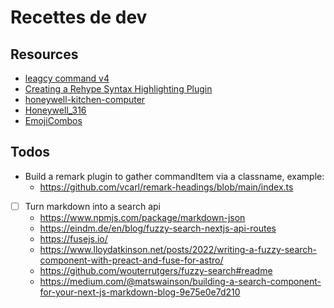 # Recettes de dev

## Resources

- [leagcy command v4](https://github.com/alexandre-dos-reis/commands-v4)
- [Creating a Rehype Syntax Highlighting Plugin](https://www.timlrx.com/blog/creating-a-rehype-syntax-highlighting-plugin)
- [honeywell-kitchen-computer](https://4.bp.blogspot.com/-QnZPd2Dg9oM/W_BluoMy3DI/AAAAAAADW-Q/zEgHpLOBhDURqo52t0eflopXbxzbnDZawCLcBGAs/s1600/honeywell-kitchen-computer.jpg)
- [Honeywell_316](https://en.wikipedia.org/wiki/Honeywell_316)
- [EmojiCombos](https://emojicombos.com/cooking)

## Todos

- Build a remark plugin to gather commandItem via a classname, example:
  - https://github.com/vcarl/remark-headings/blob/main/index.ts
  
- [ ] Turn markdown into a search api
  - https://www.npmjs.com/package/markdown-json
  - https://eindm.de/en/blog/fuzzy-search-nextjs-api-routes
  - https://fusejs.io/
  - https://www.lloydatkinson.net/posts/2022/writing-a-fuzzy-search-component-with-preact-and-fuse-for-astro/
  - https://github.com/wouterrutgers/fuzzy-search#readme
  - https://medium.com/@matswainson/building-a-search-component-for-your-next-js-markdown-blog-9e75e0e7d210
